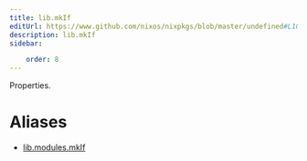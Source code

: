 ```yaml
---
title: lib.mkIf
editUrl: https://www.github.com/nixos/nixpkgs/blob/master/undefined#L1011C10
description: lib.mkIf
sidebar:

    order: 8
---
```


Properties.


# Aliases

- [lib.modules.mkIf](/nix-doc-comments/reference/lib/modules/lib-modules-mkif)


